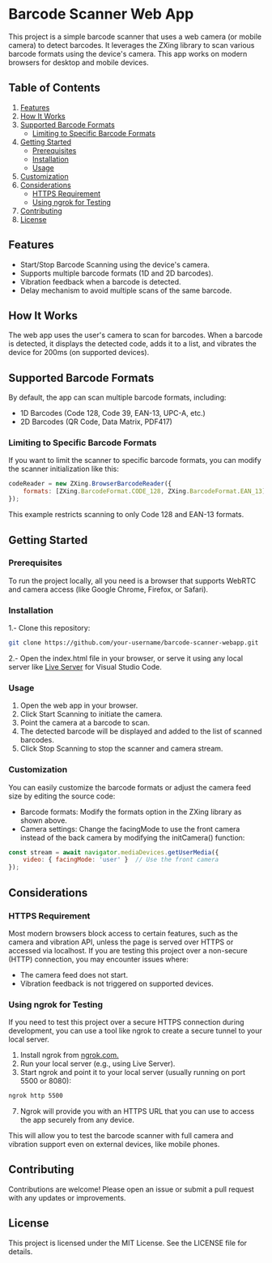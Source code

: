 # Barcode Scanner Web App
This project is a simple barcode scanner that uses a web camera (or mobile camera) to detect barcodes. It leverages the ZXing library to scan various barcode formats using the device's camera. This app works on modern browsers for desktop and mobile devices.
## Table of Contents
1. [Features](#Features "Features")
3. [How It Works](#How-It-Works "How It Works")
4. [Supported Barcode Formats](#Supported-Barcode-Formats "Supported Barcode Formats")
	- [Limiting to Specific Barcode Formats](#Limiting-to-Specific-Barcode-Formats "Limiting to Specific Barcode Formats")
6. [Getting Started](#Getting-Started "Getting Started")
	- [Prerequisites](#Prerequisites "Prerequisites")
	- [Installation](#Installation "Installation")
	- [Usage](#Usage "Usage")
10. [Customization](#Customization "Customization")
11. [Considerations](#Considerations "Considerations")
	- [HTTPS Requirement](#HTTPS-Requirement "HTTPS Requirement")
	- [Using ngrok for Testing](#Using-ngrok-for-Testing "Using ngrok for Testing")
14. [Contributing](#Contributing "Contributing")
15. [License](#License "License")

## Features
- Start/Stop Barcode Scanning using the device's camera.
- Supports multiple barcode formats (1D and 2D barcodes).
- Vibration feedback when a barcode is detected.
- Delay mechanism to avoid multiple scans of the same barcode.

## How It Works
The web app uses the user's camera to scan for barcodes. When a barcode is detected, it displays the detected code, adds it to a list, and vibrates the device for 200ms (on supported devices).

## Supported Barcode Formats
By default, the app can scan multiple barcode formats, including:

- 1D Barcodes (Code 128, Code 39, EAN-13, UPC-A, etc.)
- 2D Barcodes (QR Code, Data Matrix, PDF417)

### Limiting to Specific Barcode Formats
If you want to limit the scanner to specific barcode formats, you can modify the scanner initialization like this:

```javascript
codeReader = new ZXing.BrowserBarcodeReader({
    formats: [ZXing.BarcodeFormat.CODE_128, ZXing.BarcodeFormat.EAN_13]
});

```
This example restricts scanning to only Code 128 and EAN-13 formats.

## Getting Started
### Prerequisites
To run the project locally, all you need is a browser that supports WebRTC and camera access (like Google Chrome, Firefox, or Safari).

### Installation
1.- Clone this repository:
```bash
git clone https://github.com/your-username/barcode-scanner-webapp.git

```
2.- Open the index.html file in your browser, or serve it using any local server like [Live Server](https://marketplace.visualstudio.com/items?itemName=ritwickdey.LiveServer "Live Server") for Visual Studio Code.

### Usage
1. Open the web app in your browser.
2. Click Start Scanning to initiate the camera.
3. Point the camera at a barcode to scan.
4. The detected barcode will be displayed and added to the list of scanned barcodes.
5. Click Stop Scanning to stop the scanner and camera stream.

###  Customization
You can easily customize the barcode formats or adjust the camera feed size by editing the source code:

- Barcode formats: Modify the formats option in the ZXing library as shown above.
- Camera settings: Change the facingMode to use the front camera instead of the back camera by modifying the initCamera() function:

```javascript
const stream = await navigator.mediaDevices.getUserMedia({
    video: { facingMode: 'user' }  // Use the front camera
});
```
## Considerations
### HTTPS Requirement
Most modern browsers block access to certain features, such as the camera and vibration API, unless the page is served over HTTPS or accessed via localhost. If you are testing this project over a non-secure (HTTP) connection, you may encounter issues where:

- The camera feed does not start.
- Vibration feedback is not triggered on supported devices.

### Using ngrok for Testing
If you need to test this project over a secure HTTPS connection during development, you can use a tool like ngrok to create a secure tunnel to your local server.

1. Install ngrok from [ngrok.com.](https://ngrok.com/ "ngrok.com.")
2. Run your local server (e.g., using Live Server).
3. Start ngrok and point it to your local server (usually running on port 5500 or 8080):
```bash
ngrok http 5500
```
7. Ngrok will provide you with an HTTPS URL that you can use to access the app securely from any device.

This will allow you to test the barcode scanner with full camera and vibration support even on external devices, like mobile phones.

## Contributing
Contributions are welcome! Please open an issue or submit a pull request with any updates or improvements.

## License
This project is licensed under the MIT License. See the LICENSE file for details.
